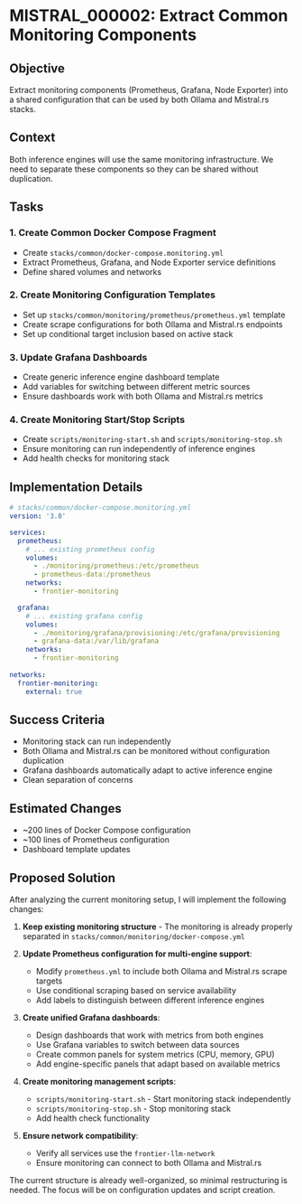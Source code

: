 # MISTRAL_000002: Extract Common Monitoring Components

## Objective
Extract monitoring components (Prometheus, Grafana, Node Exporter) into a shared configuration that can be used by both Ollama and Mistral.rs stacks.

## Context
Both inference engines will use the same monitoring infrastructure. We need to separate these components so they can be shared without duplication.

## Tasks

### 1. Create Common Docker Compose Fragment
- Create `stacks/common/docker-compose.monitoring.yml`
- Extract Prometheus, Grafana, and Node Exporter service definitions
- Define shared volumes and networks

### 2. Create Monitoring Configuration Templates
- Set up `stacks/common/monitoring/prometheus/prometheus.yml` template
- Create scrape configurations for both Ollama and Mistral.rs endpoints
- Set up conditional target inclusion based on active stack

### 3. Update Grafana Dashboards
- Create generic inference engine dashboard template
- Add variables for switching between different metric sources
- Ensure dashboards work with both Ollama and Mistral.rs metrics

### 4. Create Monitoring Start/Stop Scripts
- Create `scripts/monitoring-start.sh` and `scripts/monitoring-stop.sh`
- Ensure monitoring can run independently of inference engines
- Add health checks for monitoring stack

## Implementation Details

```yaml
# stacks/common/docker-compose.monitoring.yml
version: '3.8'

services:
  prometheus:
    # ... existing prometheus config
    volumes:
      - ./monitoring/prometheus:/etc/prometheus
      - prometheus-data:/prometheus
    networks:
      - frontier-monitoring

  grafana:
    # ... existing grafana config
    volumes:
      - ./monitoring/grafana/provisioning:/etc/grafana/provisioning
      - grafana-data:/var/lib/grafana
    networks:
      - frontier-monitoring
      
networks:
  frontier-monitoring:
    external: true
```

## Success Criteria
- Monitoring stack can run independently
- Both Ollama and Mistral.rs can be monitored without configuration duplication
- Grafana dashboards automatically adapt to active inference engine
- Clean separation of concerns

## Estimated Changes
- ~200 lines of Docker Compose configuration
- ~100 lines of Prometheus configuration
- Dashboard template updates

## Proposed Solution

After analyzing the current monitoring setup, I will implement the following changes:

1. **Keep existing monitoring structure** - The monitoring is already properly separated in `stacks/common/monitoring/docker-compose.yml`

2. **Update Prometheus configuration for multi-engine support**:
   - Modify `prometheus.yml` to include both Ollama and Mistral.rs scrape targets
   - Use conditional scraping based on service availability
   - Add labels to distinguish between different inference engines

3. **Create unified Grafana dashboards**:
   - Design dashboards that work with metrics from both engines
   - Use Grafana variables to switch between data sources
   - Create common panels for system metrics (CPU, memory, GPU)
   - Add engine-specific panels that adapt based on available metrics

4. **Create monitoring management scripts**:
   - `scripts/monitoring-start.sh` - Start monitoring stack independently
   - `scripts/monitoring-stop.sh` - Stop monitoring stack
   - Add health check functionality

5. **Ensure network compatibility**:
   - Verify all services use the `frontier-llm-network`
   - Ensure monitoring can connect to both Ollama and Mistral.rs

The current structure is already well-organized, so minimal restructuring is needed. The focus will be on configuration updates and script creation.